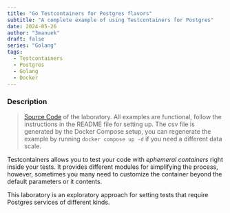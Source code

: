 ```yaml
---
title: "Go Testcontainers for Postgres flavors"
subtitle: "A complete example of using Testcontainers for Postgres"
date: 2024-05-26
author: "3manuek"
draft: false
series: "Golang"
tags:
  - Testcontainers
  - Postgres
  - Golang
  - Docker
---
```



### Description

> [Source Code](https://github.com/3manuek/pgtestcontainers) of the laboratory. All examples
> are functional, follow the instructions in the README file for setting up.
> The csv file is generated by the Docker Compose setup, you can regenerate the example
> by running `docker compose up -d` if you need a different data scale.


Testcontainers allows you to test your code with _ephemeral containers_ right inside your tests. 
It provides different modules for simplifying the process, however, sometimes you many need 
to customize the container beyond the default parameters or it contents.


This laboratory is an exploratory approach for setting tests that require Postgres services of different kinds.


